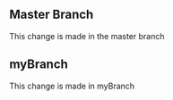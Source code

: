 ## Master Branch

This change is made in the master branch

## myBranch

This change is made in myBranch